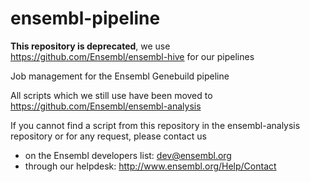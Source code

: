 # ensembl-pipeline
**This repository is deprecated**, we use https://github.com/Ensembl/ensembl-hive for our pipelines

Job management for the Ensembl Genebuild pipeline

All scripts which we still use have been moved to https://github.com/Ensembl/ensembl-analysis

If you cannot find a script from this repository in the ensembl-analysis repository or for any request, please contact us
* on the Ensembl developers list: dev@ensembl.org
* through our helpdesk: http://www.ensembl.org/Help/Contact 
